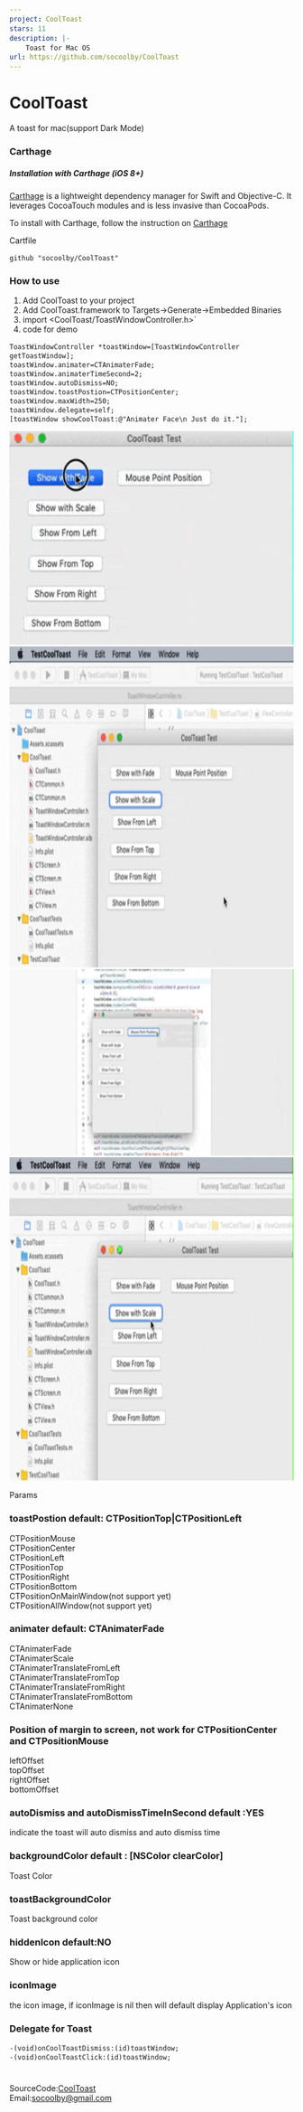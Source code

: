 ```yaml
---
project: CoolToast
stars: 11
description: |-
    Toast for Mac OS
url: https://github.com/socoolby/CoolToast
---
```


# CoolToast
A toast for mac(support Dark Mode)
### Carthage
##### Installation with Carthage (iOS 8+)

[Carthage](https://github.com/Carthage/Carthage) is a lightweight dependency manager for Swift and Objective-C. It leverages CocoaTouch modules and is less invasive than CocoaPods.

To install with Carthage, follow the instruction on [Carthage](https://github.com/Carthage/Carthage)

Cartfile
```
github "socoolby/CoolToast"
```
### How to use
1. Add CoolToast to your project
2. Add CoolToast.framework to Targets->Generate->Embedded Binaries
3. import <CoolToast/ToastWindowController.h>`
4. code for demo
```
ToastWindowController *toastWindow=[ToastWindowController getToastWindow];
toastWindow.animater=CTAnimaterFade;
toastWindow.animaterTimeSecond=2;
toastWindow.autoDismiss=NO;
toastWindow.toastPostion=CTPositionCenter;
toastWindow.maxWidth=250;
toastWindow.delegate=self;
[toastWindow showCoolToast:@"Animater Face\n Just do it."];
```
<img src="https://raw.githubusercontent.com/socoolby/CoolToast/master/Gifs/fade.gif" width="658" height="378"/>  

<img src="https://raw.githubusercontent.com/socoolby/CoolToast/master/Gifs/show_from_top.gif" width="840" height="568"/>  

<img src="https://raw.githubusercontent.com/socoolby/CoolToast/master/Gifs/MousePosition.gif" width="838" height="330"/>  

<img src="https://raw.githubusercontent.com/socoolby/CoolToast/master/Gifs/scale.gif" width="840" height="572"/>  

Params
### toastPostion default: CTPositionTop|CTPositionLeft
CTPositionMouse   
CTPositionCenter  
CTPositionLeft  
CTPositionTop  
CTPositionRight  
CTPositionBottom  
CTPositionOnMainWindow(not support yet)   
CTPositionAllWindow(not support yet)  
### animater default: CTAnimaterFade
CTAnimaterFade  
CTAnimaterScale  
CTAnimaterTranslateFromLeft  
CTAnimaterTranslateFromTop  
CTAnimaterTranslateFromRight  
CTAnimaterTranslateFromBottom  
CTAnimaterNone


### Position of margin to screen, not work for CTPositionCenter and CTPositionMouse  
leftOffset  
topOffset  
rightOffset  
bottomOffset  

### autoDismiss and autoDismissTimeInSecond default :YES
indicate the toast will auto dismiss and auto dismiss time

### backgroundColor default : [NSColor clearColor]
Toast Color

### toastBackgroundColor
Toast background color

### hiddenIcon default:NO
Show or hide application icon

### iconImage
the icon image, if iconImage is nil then will default display Application's icon

### Delegate for Toast
```
-(void)onCoolToastDismiss:(id)toastWindow;  
-(void)onCoolToastClick:(id)toastWindow;  
```
#  
SourceCode:[CoolToast](https://github.com/socoolby/CoolToast)  
Email:[socoolby@gmail.com](mailto:socoolby@gmail.com)

